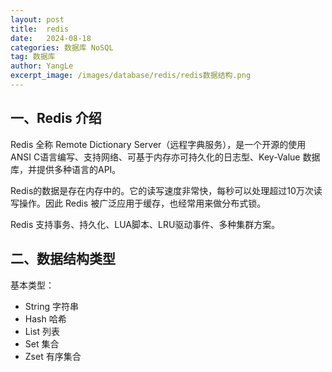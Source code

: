 ```yaml
---
layout: post
title:  redis
date:   2024-08-18
categories: 数据库 NoSQL
tag: 数据库
author: YangLe
excerpt_image: /images/database/redis/redis数据结构.png
---
```




## 一、Redis 介绍

Redis 全称 Remote Dictionary Server（远程字典服务），是一个开源的使用ANSI C语言编写、支持网络、可基于内存亦可持久化的日志型、Key-Value 数据库，并提供多种语言的API。

Redis的数据是存在内存中的。它的读写速度非常快，每秒可以处理超过10万次读写操作。因此 Redis 被广泛应用于缓存，也经常用来做分布式锁。

Redis 支持事务、持久化、LUA脚本、LRU驱动事件、多种集群方案。



## 二、数据结构类型

基本类型：

- String 字符串
- Hash 哈希
- List 列表
- Set 集合
- Zset 有序集合







